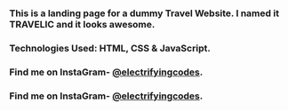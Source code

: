 ### This is a landing page for a dummy Travel Website. I named it TRAVELIC and it looks awesome.

### Technologies Used: HTML, CSS & JavaScript.

### Find me on InstaGram- [@electrifyingcodes][instagram].

### Find me on InstaGram- [@electrifyingcodes][discord].

[instagram]: https://www.instagram.com/electrifyingcodes
[discord]: https://discord.com/invite/VGj9tpuqhm
